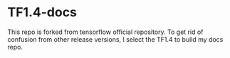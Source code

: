 # TF1.4-docs

This repo is forked from tensorflow official repository.
To get rid of confusion from other release versions, I select the TF1.4 to build my docs repo.
